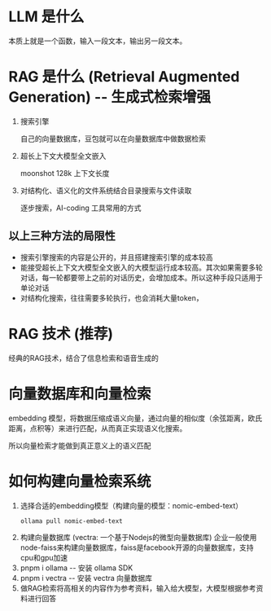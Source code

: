 # LLM 是什么

本质上就是一个函数，输入一段文本，输出另一段文本。

# RAG 是什么 (Retrieval Augmented Generation) -- 生成式检索增强

1. 搜索引擎

   自己的向量数据库，豆包就可以在向量数据库中做数据检索

2. 超长上下文大模型全文嵌入

   moonshot 128k 上下文长度

3. 对结构化、语义化的文件系统结合目录搜索与文件读取

   逐步搜索，AI-coding 工具常用的方式

## 以上三种方法的局限性

- 搜索引擎搜索的内容是公开的，并且搭建搜索引擎的成本较高
- 能接受超长上下文大模型全文嵌入的大模型运行成本较高。其次如果需要多轮对话，每一轮都要带上之前的对话历史，会增加成本。所以这种手段只适用于单论对话
- 对结构化搜索，往往需要多轮执行，也会消耗大量token，

# RAG 技术 (推荐)

经典的RAG技术，结合了信息检索和语音生成的

# 向量数据库和向量检索

embedding 模型，将数据压缩成语义向量，通过向量的相似度（余弦距离，欧氏距离，点积等）来进行匹配，从而真正实现语义化搜索。

所以向量检索才能做到真正意义上的语义匹配

# 如何构建向量检索系统

1. 选择合适的embedding模型（构建向量的模型：nomic-embed-text）
   ```bash
   ollama pull nomic-embed-text
   ```
2. 构建向量数据库 (vectra: 一个基于Nodejs的微型向量数据库)
   企业一般使用node-faiss来构建向量数据库，faiss是facebook开源的向量数据库，支持cpu和gpu加速
3. pnpm i ollama -- 安装 ollama SDK 
4. pnpm i vectra -- 安装 vectra 向量数据库
5. 做RAG检索将高相关的内容作为参考资料，输入给大模型，大模型根据参考资料进行回答